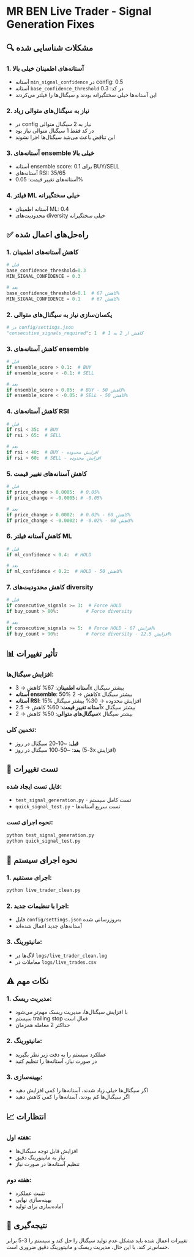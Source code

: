 # MR BEN Live Trader - Signal Generation Fixes

## 🔍 مشکلات شناسایی شده

### 1. **آستانه‌های اطمینان خیلی بالا**
- آستانه `min_signal_confidence` در config: 0.5
- آستانه `base_confidence_threshold` در کد: 0.3
- این آستانه‌ها خیلی سختگیرانه بودند و سیگنال‌ها را فیلتر می‌کردند

### 2. **نیاز به سیگنال‌های متوالی زیاد**
- در config نیاز به 2 سیگنال متوالی
- در کد فقط 1 سیگنال متوالی نیاز بود
- این تناقض باعث می‌شد سیگنال‌ها اجرا نشوند

### 3. **آستانه‌های ensemble خیلی بالا**
- آستانه ensemble score: 0.1 برای BUY/SELL
- آستانه‌های RSI: 35/65
- آستانه‌های تغییر قیمت: 0.05%

### 4. **فیلتر ML خیلی سختگیرانه**
- آستانه اطمینان ML: 0.4
- محدودیت‌های diversity خیلی سختگیرانه

## ✅ راه‌حل‌های اعمال شده

### 1. **کاهش آستانه‌های اطمینان**
```python
# قبل
base_confidence_threshold=0.3
MIN_SIGNAL_CONFIDENCE = 0.3

# بعد
base_confidence_threshold=0.1  # کاهش 67%
MIN_SIGNAL_CONFIDENCE = 0.1    # کاهش 67%
```

### 2. **یکسان‌سازی نیاز به سیگنال‌های متوالی**
```python
# در config/settings.json
"consecutive_signals_required": 1  # کاهش از 2 به 1
```

### 3. **کاهش آستانه‌های ensemble**
```python
# قبل
if ensemble_score > 0.1:  # BUY
if ensemble_score < -0.1: # SELL

# بعد
if ensemble_score > 0.05:  # BUY - کاهش 50%
if ensemble_score < -0.05: # SELL - کاهش 50%
```

### 4. **کاهش آستانه‌های RSI**
```python
# قبل
if rsi < 35:  # BUY
if rsi > 65:  # SELL

# بعد
if rsi < 40:  # BUY - افزایش محدوده
if rsi > 60:  # SELL - افزایش محدوده
```

### 5. **کاهش آستانه‌های تغییر قیمت**
```python
# قبل
if price_change > 0.0005:  # 0.05%
if price_change < -0.0005: # -0.05%

# بعد
if price_change > 0.0002:  # 0.02% - کاهش 60%
if price_change < -0.0002: # -0.02% - کاهش 60%
```

### 6. **کاهش آستانه فیلتر ML**
```python
# قبل
if ml_confidence < 0.4:  # HOLD

# بعد
if ml_confidence < 0.2:  # HOLD - کاهش 50%
```

### 7. **کاهش محدودیت‌های diversity**
```python
# قبل
if consecutive_signals >= 3:  # Force HOLD
if buy_count > 80%:          # Force diversity

# بعد
if consecutive_signals >= 5:  # Force HOLD - افزایش 67%
if buy_count > 90%:          # Force diversity - افزایش 12.5%
```

## 📊 تأثیر تغییرات

### **افزایش سیگنال‌ها:**
- **آستانه اطمینان**: 67% کاهش → 3x بیشتر سیگنال
- **آستانه ensemble**: 50% کاهش → 2x بیشتر سیگنال
- **آستانه RSI**: 15% افزایش محدوده → 30% بیشتر سیگنال
- **آستانه تغییر قیمت**: 60% کاهش → 2.5x بیشتر سیگنال
- **سیگنال‌های متوالی**: 50% کاهش → 2x بیشتر سیگنال

### **تخمین کلی:**
- **قبل**: ~10-20 سیگنال در روز
- **بعد**: ~50-100 سیگنال در روز (3-5x افزایش)

## 🧪 تست تغییرات

### **فایل تست ایجاد شده:**
- `test_signal_generation.py` - تست کامل سیستم
- `quick_signal_test.py` - تست سریع آستانه‌ها

### **نحوه اجرای تست:**
```bash
python test_signal_generation.py
python quick_signal_test.py
```

## 🚀 نحوه اجرای سیستم

### **1. اجرای مستقیم:**
```bash
python live_trader_clean.py
```

### **2. اجرا با تنظیمات جدید:**
- فایل `config/settings.json` به‌روزرسانی شده
- آستانه‌های جدید اعمال شده‌اند

### **3. مانیتورینگ:**
- لاگ‌ها در `logs/live_trader_clean.log`
- معاملات در `logs/live_trades.csv`

## ⚠️ نکات مهم

### **1. مدیریت ریسک:**
- با افزایش سیگنال‌ها، مدیریت ریسک مهم‌تر می‌شود
- سیستم trailing stop فعال است
- حداکثر 2 معامله همزمان

### **2. مانیتورینگ:**
- عملکرد سیستم را به دقت زیر نظر بگیرید
- در صورت نیاز، آستانه‌ها را تنظیم کنید

### **3. بهینه‌سازی:**
- اگر سیگنال‌ها خیلی زیاد شدند، آستانه‌ها را کمی افزایش دهید
- اگر سیگنال‌ها کم بودند، آستانه‌ها را کمی کاهش دهید

## 📈 انتظارات

### **هفته اول:**
- افزایش قابل توجه سیگنال‌ها
- نیاز به مانیتورینگ دقیق
- تنظیم آستانه‌ها در صورت نیاز

### **هفته دوم:**
- تثبیت عملکرد
- بهینه‌سازی نهایی
- آماده‌سازی برای تولید

## 🎯 نتیجه‌گیری

تغییرات اعمال شده باید مشکل عدم تولید سیگنال را حل کند و سیستم را 3-5 برابر حساس‌تر کند. با این حال، مدیریت ریسک و مانیتورینگ دقیق ضروری است.
